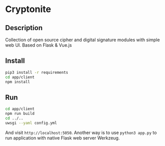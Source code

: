# Cryptonite
## Description
Collection of open source cipher and digital signature modules with simple web UI.
Based on Flask & Vue.js

## Install

```bash
pip3 install -r requirements
cd app/client
npm install
```

## Run

```bash
cd app/client
npm run build
cd ../..
uwsgi --yaml config.yml
```

And visit ```http://localhost:5050```.
Another way is to use ```python3 app.py``` to run application with native Flask web server Werkzeug.